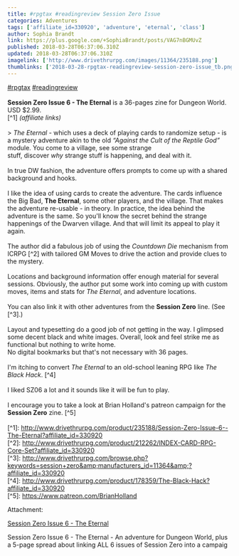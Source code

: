 ```yaml
---
title: #rpgtax #readingreview Session Zero Issue
categories: Adventures
tags: ['affiliate_id=330920', 'adventure', 'eternal', 'class']
author: Sophia Brandt
link: https://plus.google.com/+SophiaBrandt/posts/VAG7nBGMUvZ
published: 2018-03-28T06:37:06.310Z
updated: 2018-03-28T06:37:06.310Z
imagelink: ['http://www.drivethrurpg.com/images/11364/235188.png']
thumblinks: ['2018-03-28-rpgtax-readingreview-session-zero-issue_tb.png']
---
```


<a rel="nofollow" class="ot-hashtag" href="https://plus.google.com/s/%23rpgtax/posts">#rpgtax</a> <a rel="nofollow" class="ot-hashtag" href="https://plus.google.com/s/%23readingreview/posts">#readingreview</a><br /><br /><b>Session Zero Issue 6 - The Eternal</b> is a 36-pages zine for Dungeon World. USD $2.99. <br />[^1]  <i>(affiliate links)</i><br /><br />&gt; <i>The Eternal</i> - which uses a deck of playing cards to randomize setup - is a mystery adventure akin to the old <i>“Against the Cult of the Reptile God”</i> module. You come to a village, see some strange<br />stuff, discover <i>why</i> strange stuff is happening, and deal with it. <br /><br />In true DW fashion, the adventure offers prompts to come up with a shared background and hooks. <br /><br />I like the idea of using cards to create the adventure. The cards influence the Big Bad, <b>The Eternal</b>, some other players, and the village. That makes the adventure re-usable - in theory. In practice, the idea behind the adventure is the same. So you&#39;ll know the secret behind the strange happenings of the Dwarven village. And that will limit its appeal to play it again.<br /><br />The author did a fabulous job of using the <i>Countdown Die</i> mechanism from ICRPG [^2] with tailored GM Moves to drive the action and provide clues to the mystery. <br /><br />Locations and background information offer enough material for several sessions. Obviously, the author put some work into coming up with custom moves, items and stats for <i>The Eternal</i>, and adventure locations. <br /><br />You can also link it with other adventures from the <b>Session Zero</b> line. (See [^3].) <br /><br />Layout and typesetting do a good job of not getting in the way. I glimpsed some decent black and white images. Overall, look and feel strike me as functional but nothing to write home. <br />No digital bookmarks but that&#39;s not necessary with 36 pages.<br /><br />I&#39;m itching to convert <i>The Eternal</i> to an old-school leaning RPG like <i>The Black Hack</i>. [^4]<br /><br />I liked SZ06 a lot and it sounds like it will be fun to play.<br /><br />I encourage you to take a look at Brian Holland&#39;s patreon campaign for the <b>Session Zero</b> zine. [^5]<br /><br />[^1]: <a href="http://www.drivethrurpg.com/product/235188/Session-Zero-Issue-6--The-Eternal?affiliate_id=330920" class="ot-anchor">http://www.drivethrurpg.com/product/235188/Session-Zero-Issue-6--The-Eternal?affiliate_id=330920</a><br />[^2]: <a href="http://www.drivethrurpg.com/product/212262/INDEX-CARD-RPG-Core-Set?affiliate_id=330920" class="ot-anchor">http://www.drivethrurpg.com/product/212262/INDEX-CARD-RPG-Core-Set?affiliate_id=330920</a><br />[^3]: <a href="http://www.drivethrurpg.com/browse.php?keywords=session+zero&amp;manufacturers_id=11364&amp;?affiliate_id=330920" class="ot-anchor">http://www.drivethrurpg.com/browse.php?keywords=session+zero&amp;manufacturers_id=11364&amp;?affiliate_id=330920</a><br />[^4]: <a href="http://www.drivethrurpg.com/product/178359/The-Black-Hack?affiliate_id=330920" class="ot-anchor">http://www.drivethrurpg.com/product/178359/The-Black-Hack?affiliate_id=330920</a><br />[^5]: <a href="https://www.patreon.com/BrianHolland" class="ot-anchor">https://www.patreon.com/BrianHolland</a><br /> 


Attachment:

<a href='http://www.drivethrurpg.com/product/235188/Session-Zero-Issue-6--The-Eternal?affiliate_id=330920'>Session Zero Issue 6 - The Eternal</a>


Session Zero Issue 6 - The Eternal - An adventure for Dungeon World, plus a 5-page spread about linking ALL 6 issues of Session Zero into a campaig